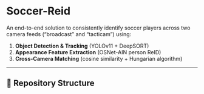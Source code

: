 # Soccer-Reid

An end-to-end solution to consistently identify soccer players across two camera feeds (“broadcast” and “tacticam”) using:

1. **Object Detection & Tracking** (YOLOv11 + DeepSORT)  
2. **Appearance Feature Extraction** (OSNet-AIN person ReID)  
3. **Cross-Camera Matching** (cosine similarity + Hungarian algorithm)

---

## 📁 Repository Structure

